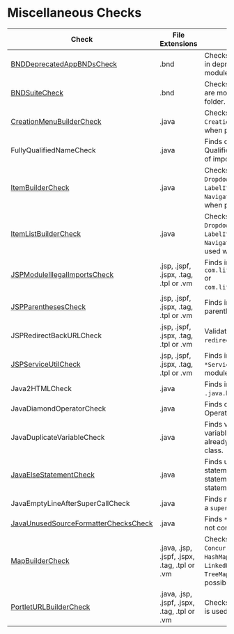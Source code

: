 # Miscellaneous Checks

Check | File Extensions | Description
----- | --------------- | -----------
[BNDDeprecatedAppBNDsCheck](checks/bnd_deprecated_app_bnds_check.markdown#bnddeprecatedappbndscheck) | .bnd | Checks for redundant `app.bnd` in deprecated or archived modules. |
[BNDSuiteCheck](checks/bnd_suite_check.markdown#bndsuitecheck) | .bnd | Checks that deprecated apps are moved to the `archived` folder. |
[CreationMenuBuilderCheck](checks/builder_check.markdown#buildercheck) | .java | Checks that `CreationMenuBuilder` is used when possible. |
FullyQualifiedNameCheck | .java | Finds cases where a Fully Qualified Name is used instead of importing a class. |
[ItemBuilderCheck](checks/builder_check.markdown#buildercheck) | .java | Checks that `DropdownItemBuilder`, `LabelItemBuilder` or `NavigationItemBuilder` is used when possible. |
[ItemListBuilderCheck](checks/builder_check.markdown#buildercheck) | .java | Checks that `DropdownItemListBuilder`, `LabelItemListBuilder` or `NavigationItemListBuilder` is used when possible. |
[JSPModuleIllegalImportsCheck](checks/jsp_module_illegal_imports_check.markdown#jspmoduleillegalimportscheck) | .jsp, .jspf, .jspx, .tag, .tpl or .vm | Finds incorrect use of `com.liferay.registry.Registry` or `com.liferay.util.ContentUtil`. |
[JSPParenthesesCheck](checks/if_statement_check.markdown#ifstatementcheck) | .jsp, .jspf, .jspx, .tag, .tpl or .vm | Finds incorrect use of parentheses in statement. |
JSPRedirectBackURLCheck | .jsp, .jspf, .jspx, .tag, .tpl or .vm | Validates values of variable `redirect`. |
[JSPServiceUtilCheck](checks/jsp_service_util_check.markdown#jspserviceutilcheck) | .jsp, .jspf, .jspx, .tag, .tpl or .vm | Finds incorrect use of `*ServiceUtil` in `.jsp` files in modules. |
Java2HTMLCheck | .java | Finds incorrect use of `.java.html` in `.jsp` files. |
JavaDiamondOperatorCheck | .java | Finds cases where Diamond Operator is not used. |
JavaDuplicateVariableCheck | .java | Finds variables where a variable with the same name already exists in an extended class. |
[JavaElseStatementCheck](checks/java_else_statement_check.markdown#javaelsestatementcheck) | .java | Finds unnecessary `else` statements (when the `if` statement ends with a `return` statement). |
JavaEmptyLineAfterSuperCallCheck | .java | Finds missing emptly line after a `super` call. |
[JavaUnusedSourceFormatterChecksCheck](checks/java_unused_source_formatter_checks_check.markdown#javaunusedsourceformattercheckscheck) | .java | Finds `*Check` classes that are not configured. |
[MapBuilderCheck](checks/builder_check.markdown#buildercheck) | .java, .jsp, .jspf, .jspx, .tag, .tpl or .vm | Checks that `ConcurrentHashMapBuilder`, `HashMapBuilder`, `LinkedHashMapBuilder` or `TreeMapBuilder` is used when possible. |
[PortletURLBuilderCheck](checks/builder_check.markdown#buildercheck) | .java, .jsp, .jspf, .jspx, .tag, .tpl or .vm | Checks that `PortletURLBuilder` is used when possible. |